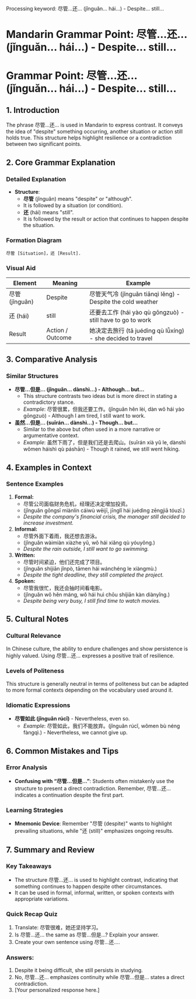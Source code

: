 Processing keyword: 尽管...还... (jǐnguǎn... hái...) - Despite... still...
# Mandarin Grammar Point: 尽管...还... (jǐnguǎn... hái...) - Despite... still...
# Grammar Point: 尽管...还... (jǐnguǎn... hái...) - Despite... still...
## 1. Introduction
The phrase 尽管...还... is used in Mandarin to express contrast. It conveys the idea of "despite" something occurring, another situation or action still holds true. This structure helps highlight resilience or a contradiction between two significant points.
## 2. Core Grammar Explanation
### Detailed Explanation
- **Structure**: 
  - **尽管** (jǐnguǎn) means "despite" or "although".
  - It is followed by a situation (or condition).
  - **还** (hái) means "still".
  - It is followed by the result or action that continues to happen despite the situation.
### Formation Diagram
```
尽管 [Situation]，还 [Result].
```
### Visual Aid
| Element         | Meaning            | Example                                                      |
|------------------|-------------------|--------------------------------------------------------------|
| 尽管 (jǐnguǎn)   | Despite           | 尽管天气冷 (jǐnguǎn tiānqì lěng) - Despite the cold weather   |
| 还 (hái)         | still             | 还要去工作 (hái yào qù gōngzuò) - still have to go to work   |
| Result           | Action / Outcome  | 她决定去旅行 (tā juédìng qù lǚxíng) - she decided to travel  |
## 3. Comparative Analysis
### Similar Structures
- **尽管...但是... (jǐnguǎn... dànshì...) - Although... but...**
  - This structure contrasts two ideas but is more direct in stating a contradictory stance. 
  - *Example*: 尽管很累，但我还要工作。(jǐnguǎn hěn lèi, dàn wǒ hái yào gōngzuò) - Although I am tired, I still want to work.
- **虽然...但是... (suīrán... dànshì...) - Though... but...**
  - Similar to the above but often used in a more narrative or argumentative context. 
  - *Example*: 虽然下雨了，但是我们还是去爬山。(suīrán xià yǔ le, dànshì wǒmen háishì qù páshān) - Though it rained, we still went hiking.
## 4. Examples in Context
### Sentence Examples
1. **Formal:**
   - 尽管公司面临财务危机，经理还决定增加投资。
   - (jǐnguǎn gōngsī miànlín cáiwù wēijī, jīnglǐ hái juédìng zēngjiā tóuzī.)
   - *Despite the company's financial crisis, the manager still decided to increase investment.*
2. **Informal:**
   - 尽管外面下着雨，我还想去游泳。
   - (jǐnguǎn wàimiàn xiàzhe yǔ, wǒ hái xiǎng qù yóuyǒng.)
   - *Despite the rain outside, I still want to go swimming.*
3. **Written:**
   - 尽管时间紧迫，他们还完成了项目。
   - (jǐnguǎn shíjiān jǐnpò, tāmen hái wánchéng le xiàngmù.)
   - *Despite the tight deadline, they still completed the project.*
4. **Spoken:**
   - 尽管我很忙，我还会抽时间看电影。
   - (jǐnguǎn wǒ hěn máng, wǒ hái huì chōu shíjiān kàn diànyǐng.)
   - *Despite being very busy, I still find time to watch movies.*
## 5. Cultural Notes
### Cultural Relevance
In Chinese culture, the ability to endure challenges and show persistence is highly valued. Using 尽管...还... expresses a positive trait of resilience. 
### Levels of Politeness
This structure is generally neutral in terms of politeness but can be adapted to more formal contexts depending on the vocabulary used around it.
### Idiomatic Expressions
- **尽管如此 (jǐnguǎn rúcǐ)** - Nevertheless, even so.
  - *Example*: 尽管如此，我们不能放弃。(jǐnguǎn rúcǐ, wǒmen bù néng fàngqì.) - Nevertheless, we cannot give up.
## 6. Common Mistakes and Tips
### Error Analysis
- **Confusing with “尽管...但是...”**: Students often mistakenly use the structure to present a direct contradiction. Remember, 尽管...还... indicates a continuation despite the first part.
  
### Learning Strategies
- **Mnemonic Device**: Remember "尽管 (despite)" wants to highlight prevailing situations, while "还 (still)" emphasizes ongoing results. 
## 7. Summary and Review
### Key Takeaways
- The structure 尽管...还... is used to highlight contrast, indicating that something continues to happen despite other circumstances.
- It can be used in formal, informal, written, or spoken contexts with appropriate variations.
  
### Quick Recap Quiz
1. Translate: 尽管很难，她还坚持学习。
2. Is 尽管...还... the same as 尽管...但是...? Explain your answer.
3. Create your own sentence using 尽管...还....
### Answers:
1. Despite it being difficult, she still persists in studying.
2. No, 尽管...还... emphasizes continuity while 尽管...但是... states a direct contradiction.
3. [Your personalized response here.]
